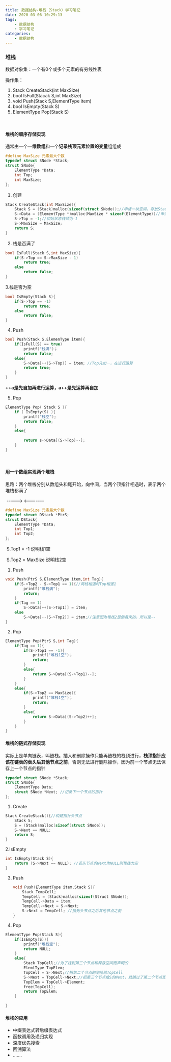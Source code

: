 ```yaml
---
title: 数据结构-堆栈（Stack）学习笔记
date: 2020-03-06 10:29:13
tags:
	- 数据结构
	- 学习笔记
categories: 
	- 数据结构
---
```


### 堆栈

数据对象集：一个有0个或多个元素的有穷线性表

操作集：

1. Stack CreateStack(int MaxSize)
2. bool IsFull(Stacak S,int MaxSize)
3. void Push(Stack S,ElementType item)
4. bool IsEmpty(Stack S)
5. ElementType Pop(Stack S)

<br>

<!--more-->

#### 堆栈的顺序存储实现

通常由一个**一维数组**和一个**记录栈顶元素位置的变量**组组成

```c
#define MaxSize 元素最大个数
typedef struct SNode *Stack;
struct SNode{
    ElementType *Data;
    int Top;
    int MaxSize;
};
```

1. 创建

```c
Stack CreateStack(int MaxSize){
	Stack S = (Stack)malloc(sizeof(struct SNode));//申请一块空间，存放Stack这个结构
    S->Data = (ElementType *)malloc(MaxSize * sizeof(ElementType))//申请一块空间存放MaxSize个ElementType
    S->Top = -1;//初始状态栈顶为-1
    S->MaxSize = MaxSize;
    return S;
}
```

2. 栈是否满了

```c
bool IsFull(Stack S,int MaxSize){
    if(S->Top == S->MaxSize - 1)
        return true;
    else
        return false;
}
```

3.栈是否为空

```c
bool IsEmpty(Stack S){
    if(S->Top == -1)
        return true;
    else
        return false;
}
```

4. Push

```c
bool Push(Stack S,ElemenType item){
    if(IsFull(S) == true)
        printf("栈满")；
        return false;
    else{
        S->Data[++(S->Top)] = item; //Top先加一，在进行运算
        return true;
    }
}


```

**++a是先自加再进行运算，a++是先运算再自加**

5. Pop

```c
ElementType Pop( Stack S ){
	if ( IsEmpty(S) ){
        printf("栈空");
        return false;
    }
    else{
        
        return s->Data[(S->Top)--];
    }
}
```

<br>

#### 用一个数组实现两个堆栈

思路：两个堆栈分别从数组头和尾开始，向中间，当两个顶指针相遇时，表示两个堆栈都满了

​			----->    <-------

```c
#define MaxSize 元素最大个数
typedef struct DStack *PtrS;
struct DStack{
    ElementType *Data;
    int Top1;
    int Top2;
};

```

​    S.Top1 = -1    说明栈1空

​    S.Top2 = MaxSize    说明栈2空

1. Push

```c
void Push(PtrS S,ElementType item,int Tag){
    if(S->Top2 - S->Top1 == 1){//两栈相遇时Top相差1
        printf("堆栈满");
        return;
    }
    if(Tag == 1)
        S->Data[++(S->Top1)] = item;
    else
        S->Data[--(S->Top2)] = item;//注意因为堆栈2是倒着来的，所以是--
}
```

2. Pop

```c
ElementType Pop(PtrS S,int Tag){
	if(Tag == 1){
        if(S->Top1 == -1){
            printf("堆栈1空")；
            return;
        }
        else{
            return S->Data[(S->Top1)--];
        }
	}
    else{
        if(S->Top2 == MaxSize){
            printf("堆栈1空")；
            return;
        }
        else{
            return S->Data[(S->Top2)++];
        }
    }
}
```

#### 堆栈的链式存储实现

实际上是单向链表，叫链栈。插入和删除操作只能再链栈的栈顶进行，**栈顶指针应该在链表的表头后其他节点之前**，否则无法进行删除操作，因为前一个节点无法保存上一个节点的指针

```c
typedef struct SNode *Stack;
struct SNode{
    ElementType Data;
    struct SNode *Next; //记录下一个节点的指针
};
```

1. Create

```c
Stack CreateStack(){//构建指针头节点
    Stack S;
    S = (Stack)malloc(sizeof(struct SNode));
    S->Next == NULL;
    return S;
}
```

2.IsEmpty

```c
int IsEmpty(Stack S){
    return (S->Next == NULL); //若头节点的Next为NULL则堆栈为空
}
```

3. Push

   ```c
   void Push(ElementType item,Stack S){
       Stack TempCell;
       TempCell = (Stack)malloc(sizeof(Struct SNode));
       TempCell->Data = item;
       TempCell->Next = S->Next;
       S->Next = TempCell; //插到头节点之后其他节点之前
   }
   
   ```


4. Pop 

```c
ElementType Pop(Stack S){
    if(IsEmpty(S)){
        printf("堆栈空");
        return NULL;
    }
    else{
        Stack TopCell;//为了找到第三个节点和释放空间而声明的
        ElemtType TopElem;
    	TopCell = S->Next;//把第二个节点的地址给TopCell
    	S->Next = TopCell->Next;//把第三个节点给S的Next，就跳过了第二个节点即删除了第二个节点
		TopElem = TopCell->Element;        
        free(TopCell);
        return TopElem;
    }
    
}
```

#### 堆栈的应用

- 中缀表达式转后缀表达式
- 函数调用及递归实现
- 深度优先搜索
- 回溯算法
- .......

